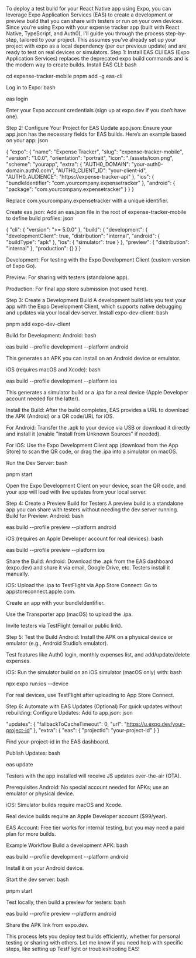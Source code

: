 To deploy a test build for your React Native app using Expo, you can leverage Expo Application Services (EAS) to create a development or preview build that you can share with testers or run on your own devices. Since you’re using Expo with your expense tracker app (built with React Native, TypeScript, and Auth0), I’ll guide you through the process step-by-step, tailored to your project. This assumes you’ve already set up your project with expo as a local dependency (per our previous update) and are ready to test on real devices or simulators.
Step 1: Install EAS CLI
EAS (Expo Application Services) replaces the deprecated expo build commands and is the modern way to create builds.
Install EAS CLI:
bash

cd expense-tracker-mobile
pnpm add -g eas-cli

Log in to Expo:
bash

eas login

Enter your Expo account credentials (sign up at expo.dev if you don’t have one).

Step 2: Configure Your Project for EAS
Update app.json:
Ensure your app.json has the necessary fields for EAS builds. Here’s an example based on your app:
json

{
  "expo": {
    "name": "Expense Tracker",
    "slug": "expense-tracker-mobile",
    "version": "1.0.0",
    "orientation": "portrait",
    "icon": "./assets/icon.png",
    "scheme": "yourapp",
    "extra": {
      "AUTH0_DOMAIN": "your-auth0-domain.auth0.com",
      "AUTH0_CLIENT_ID": "your-client-id",
      "AUTH0_AUDIENCE": "https://expense-tracker-api"
    },
    "ios": {
      "bundleIdentifier": "com.yourcompany.expensetracker"
    },
    "android": {
      "package": "com.yourcompany.expensetracker"
    }
  }
}

Replace com.yourcompany.expensetracker with a unique identifier.

Create eas.json:
Add an eas.json file in the root of expense-tracker-mobile to define build profiles:
json

{
  "cli": {
    "version": ">= 5.0.0"
  },
  "build": {
    "development": {
      "developmentClient": true,
      "distribution": "internal",
      "android": {
        "buildType": "apk"
      },
      "ios": {
        "simulator": true
      }
    },
    "preview": {
      "distribution": "internal"
    },
    "production": {}
  }
}

Development: For testing with the Expo Development Client (custom version of Expo Go).

Preview: For sharing with testers (standalone app).

Production: For final app store submission (not used here).

Step 3: Create a Development Build
A development build lets you test your app with the Expo Development Client, which supports native debugging and updates via your local dev server.
Install expo-dev-client:
bash

pnpm add expo-dev-client

Build for Development:
Android:
bash

eas build --profile development --platform android

This generates an APK you can install on an Android device or emulator.

iOS (requires macOS and Xcode):
bash

eas build --profile development --platform ios

This generates a simulator build or a .ipa for a real device (Apple Developer account needed for the latter).

Install the Build:
After the build completes, EAS provides a URL to download the APK (Android) or a QR code/URL for iOS.

For Android: Transfer the .apk to your device via USB or download it directly and install it (enable "Install from Unknown Sources" if needed).

For iOS: Use the Expo Development Client app (download from the App Store) to scan the QR code, or drag the .ipa into a simulator on macOS.

Run the Dev Server:
bash

pnpm start

Open the Expo Development Client on your device, scan the QR code, and your app will load with live updates from your local server.

Step 4: Create a Preview Build for Testers
A preview build is a standalone app you can share with testers without needing the dev server running.
Build for Preview:
Android:
bash

eas build --profile preview --platform android

iOS (requires an Apple Developer account for real devices):
bash

eas build --profile preview --platform ios

Share the Build:
Android: Download the .apk from the EAS dashboard (expo.dev) and share it via email, Google Drive, etc. Testers install it manually.

iOS: Upload the .ipa to TestFlight via App Store Connect:
Go to appstoreconnect.apple.com.

Create an app with your bundleIdentifier.

Use the Transporter app (macOS) to upload the .ipa.

Invite testers via TestFlight (email or public link).

Step 5: Test the Build
Android:
Install the APK on a physical device or emulator (e.g., Android Studio’s emulator).

Test features like Auth0 login, monthly expenses list, and add/update/delete expenses.

iOS:
Run the simulator build on an iOS simulator (macOS only) with:
bash

npx expo run:ios --device

For real devices, use TestFlight after uploading to App Store Connect.

Step 6: Automate with EAS Updates (Optional)
For quick updates without rebuilding:
Configure Updates:
Add to app.json:
json

"updates": {
  "fallbackToCacheTimeout": 0,
  "url": "https://u.expo.dev/your-project-id"
},
"extra": {
  "eas": {
    "projectId": "your-project-id"
  }
}

Find your-project-id in the EAS dashboard.

Publish Updates:
bash

eas update

Testers with the app installed will receive JS updates over-the-air (OTA).

Prerequisites
Android: No special account needed for APKs; use an emulator or physical device.

iOS: 
Simulator builds require macOS and Xcode.

Real device builds require an Apple Developer account ($99/year).

EAS Account: Free tier works for internal testing, but you may need a paid plan for more builds.

Example Workflow
Build a development APK:
bash

eas build --profile development --platform android

Install it on your Android device.

Start the dev server:
bash

pnpm start

Test locally, then build a preview for testers:
bash

eas build --profile preview --platform android

Share the APK link from expo.dev.

This process lets you deploy test builds efficiently, whether for personal testing or sharing with others. Let me know if you need help with specific steps, like setting up TestFlight or troubleshooting EAS!

